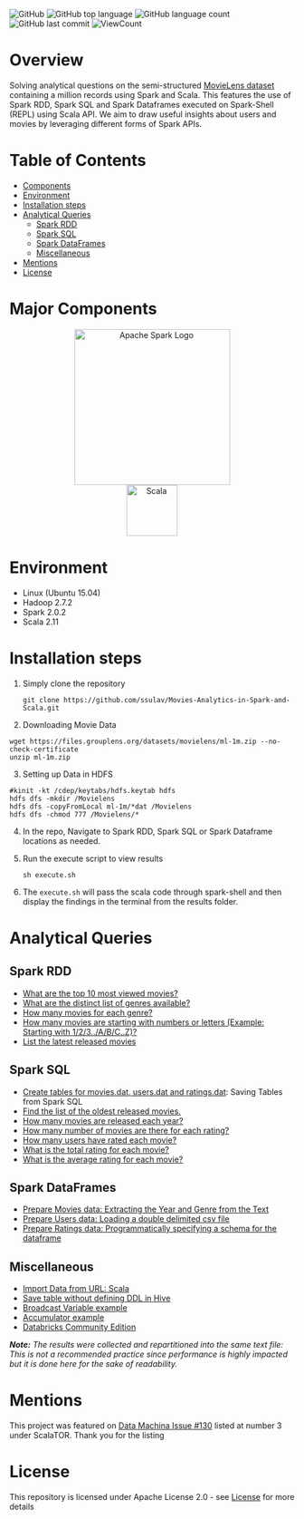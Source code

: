 ![GitHub](https://img.shields.io/github/license/Thomas-George-T/MoviesLens-Analytics-in-Spark-and-Scala?style=flat)
![GitHub top language](https://img.shields.io/github/languages/top/Thomas-George-T/MoviesLens-Analytics-in-Spark-and-Scala?style=flat)
![GitHub language count](https://img.shields.io/github/languages/count/Thomas-George-T/MoviesLens-Analytics-in-Spark-and-Scala?style=flat)
![GitHub last commit](https://img.shields.io/github/last-commit/Thomas-George-T/MoviesLens-Analytics-in-Spark-and-Scala?style=flat)
![ViewCount](https://views.whatilearened.today/views/github/Thomas-George-T/Movies-Analytics-in-Spark-and-Scala.svg?cache=remove)

# Overview
Solving analytical questions on the semi-structured [MovieLens dataset](https://grouplens.org/datasets/movielens/1m/) containing a million records using Spark and Scala. This features the use of Spark RDD, Spark SQL and Spark Dataframes executed on Spark-Shell (REPL) using Scala API. We aim to draw useful insights about users and movies by leveraging different forms of Spark APIs.

# Table of Contents
* [Components](https://github.com/Thomas-George-T/Movies-Analytics-in-Spark-and-Scala#Major-Components)
* [Environment](https://github.com/Thomas-George-T/Movies-Analytics-in-Spark-and-Scala#Environment)
* [Installation steps](https://github.com/Thomas-George-T/Movies-Analytics-in-Spark-and-Scala#Installation-steps)
* [Analytical Queries](https://github.com/Thomas-George-T/Movies-Analytics-in-Spark-and-Scala#Analytical-Queries)
	- [Spark RDD](https://github.com/Thomas-George-T/Movies-Analytics-in-Spark-and-Scala#Spark-RDD)
	- [Spark SQL](https://github.com/Thomas-George-T/Movies-Analytics-in-Spark-and-Scala#Spark-SQL)
	- [Spark DataFrames](https://github.com/Thomas-George-T/Movies-Analytics-in-Spark-and-Scala#Spark-DataFrames)
	- [Miscellaneous](https://github.com/Thomas-George-T/Movies-Analytics-in-Spark-and-Scala#Miscellaneous)
* [Mentions](https://github.com/Thomas-George-T/Movies-Analytics-in-Spark-and-Scala#Mentions)
* [License](https://github.com/Thomas-George-T/Movies-Analytics-in-Spark-and-Scala#License)

# Major Components

<p align="center">
	<a href="#">
		<img src="https://upload.wikimedia.org/wikipedia/commons/f/f3/Apache_Spark_logo.svg" alt="Apache Spark Logo" title="Apache Spark" width=275 hspace=80 />
	</a>
	<a href="#">
		<img src="https://raw.githubusercontent.com/Thomas-George-T/Thomas-George-T/master/assets/scala.svg" alt="Scala" title="Scala" width ="90" />
	</a>
</p>

# Environment
* Linux (Ubuntu 15.04)
* Hadoop 2.7.2
* Spark 2.0.2
* Scala 2.11

# Installation steps

1. Simply clone the repository
	```
	git clone https://github.com/ssulav/Movies-Analytics-in-Spark-and-Scala.git
	```
2. Downloading Movie Data
<pre><code>wget https://files.grouplens.org/datasets/movielens/ml-1m.zip --no-check-certificate
unzip ml-1m.zip</code></pre>
3. Setting up Data in HDFS
<pre><code>#kinit -kt /cdep/keytabs/hdfs.keytab hdfs
hdfs dfs -mkdir /Movielens
hdfs dfs -copyFromLocal ml-1m/*dat /Movielens
hdfs dfs -chmod 777 /Movielens/*</code></pre>

4. In the repo, Navigate to Spark RDD, Spark SQL or Spark Dataframe locations as needed.

5. Run the execute script to view results
	```
	sh execute.sh
	```
6. The `execute.sh` will pass the scala code through spark-shell and then display the findings in the terminal from the results folder.

# Analytical Queries

## Spark RDD
- [What are the top 10 most viewed movies?](/Spark_RDD/Top_10_Most_Viewed_Movies/)
- [What are the distinct list of genres available?](/Spark_RDD/Distinct_Genres/)
- [How many movies for each genre?](Spark_RDD/Movies_in_each_genre/)
- [How many movies are starting with numbers or letters (Example: Starting with 1/2/3../A/B/C..Z)?](Spark_RDD/Movies_starting_with_Letters_or_Numbers/)
- [List the latest released movies](Spark_RDD/Latest_movies/)

## Spark SQL
- [Create tables for movies.dat, users.dat and ratings.dat](/Spark_SQL/sparkdatalake/): Saving Tables from Spark SQL
- [Find the list of the oldest released movies.](/Spark_SQL/list_of_the_oldest_movies/)
- [How many movies are released each year?](/Spark_SQL/movies_each_year/)
- [How many number of movies are there for each rating?](/Spark_SQL/movies_per_rating/)
- [How many users have rated each movie?](Spark_SQL/num_users_per_movie)
- [What is the total rating for each movie?](Spark_SQL/total_rating_per_movie/) 
- [What is the average rating for each movie?](Spark_SQL/average_rating_per_movie/)

## Spark DataFrames
- [Prepare Movies data: Extracting the Year and Genre from the Text](Spark_DataFrames/prepare_movies_dat)
- [Prepare Users data: Loading a double delimited csv file](Spark_DataFrames/prepare_users_dat)
- [Prepare Ratings data: Programmatically specifying a schema for the dataframe](Spark_DataFrames/prepare_ratings_dat)

## Miscellaneous
- [Import Data from URL: Scala](/Miscellaneous/Import-File-From-URL)
- [Save table without defining DDL in Hive](/Miscellaneous/Save-Table-Without-Explicit-DDL)
- [Broadcast Variable example](/Miscellaneous/Broadcast-variable)
- [Accumulator example](/Miscellaneous/Accumulator-Example)
- [Databricks Community Edition](https://community.cloud.databricks.com/login.html)

_**Note:** The results were collected and repartitioned into the same text file: This is not a recommended practice since performance is highly impacted but it is done here for the sake of readability._

# Mentions
This project was featured on [Data Machina Issue #130](https://www.getrevue.co/profile/datamachina/issues/data-machina-issue-130-112552) listed at number 3 under ScalaTOR. Thank you for the listing

# License
This repository is licensed under Apache License 2.0 - see [License](LICENSE.md) for more details

